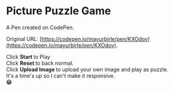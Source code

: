 # Picture Puzzle Game

A Pen created on CodePen.

Original URL: [https://codepen.io/mayurbirle/pen/KXOdov](https://codepen.io/mayurbirle/pen/KXOdov).

Click <b> Start </b> to Play<br>
Click <b> Reset </b> to back normal.<br>
Click <b> Upload Image </b> to upload your own image and play as puzzle.<br>
It's a time's up so I can't make it responsive.<br>
<b>😃</b>

